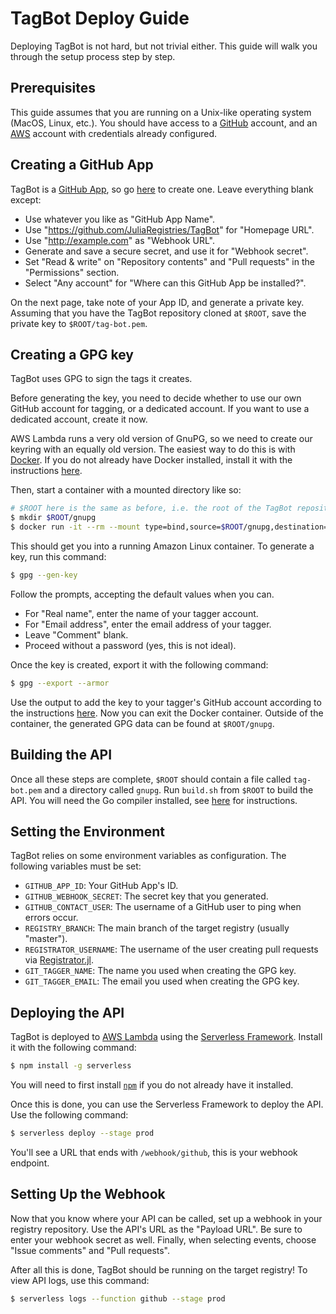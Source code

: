 # TagBot Deploy Guide

Deploying TagBot is not hard, but not trivial either.
This guide will walk you through the setup process step by step.

## Prerequisites

This guide assumes that you are running on a Unix-like operating system (MacOS, Linux, etc.).
You should have access to a [GitHub](https://github.com) account, and an [AWS](https://aws.amazon.com) account with credentials already configured.

## Creating a GitHub App

TagBot is a [GitHub App](https://developer.github.com/apps), so go [here](https://github.com/settings/apps/new) to create one.
Leave everything blank except:

- Use whatever you like as "GitHub App Name".
- Use "https://github.com/JuliaRegistries/TagBot" for "Homepage URL".
- Use "http://example.com" as "Webhook URL".
- Generate and save a secure secret, and use it for "Webhook secret".
- Set "Read & write" on "Repository contents" and "Pull requests" in the "Permissions" section.
- Select "Any account" for "Where can this GitHub App be installed?".

On the next page, take note of your App ID, and generate a private key.
Assuming that you have the TagBot repository cloned at `$ROOT`, save the private key to `$ROOT/tag-bot.pem`.

## Creating a GPG key

TagBot uses GPG to sign the tags it creates.

Before generating the key, you need to decide whether to use our own GitHub account for tagging, or a dedicated account.
If you want to use a dedicated account, create it now.

AWS Lambda runs a very old version of GnuPG, so we need to create our keyring with an equally old version.
The easiest way to do this is with [Docker](https://docker.com).
If you do not already have Docker installed, install it with the instructions [here](https://docs.docker.com/install).

Then, start a container with a mounted directory like so:

```sh
# $ROOT here is the same as before, i.e. the root of the TagBot repository.
$ mkdir $ROOT/gnupg
$ docker run -it --rm --mount type=bind,source=$ROOT/gnupg,destination=/root/.gnupg amazonlinux
```

This should get you into a running Amazon Linux container.
To generate a key, run this command:

```sh
$ gpg --gen-key
```

Follow the prompts, accepting the default values when you can.

- For "Real name", enter the name of your tagger account.
- For "Email address", enter the email address of your tagger.
- Leave "Comment" blank.
- Proceed without a password (yes, this is not ideal).

Once the key is created, export it with the following command:

```sh
$ gpg --export --armor
```

Use the output to add the key to your tagger's GitHub account according to the instructions [here](https://help.github.com/en/articles/adding-a-new-gpg-key-to-your-github-account).
Now you can exit the Docker container.
Outside of the container, the generated GPG data can be found at `$ROOT/gnupg`.

## Building the API

Once all these steps are complete, `$ROOT` should contain a file called `tag-bot.pem` and a directory called `gnupg`.
Run `build.sh` from `$ROOT` to build the API.
You will need the Go compiler installed, see [here](https://golang.org/doc/install) for instructions.

## Setting the Environment

TagBot relies on some environment variables as configuration.
The following variables must be set:

- `GITHUB_APP_ID`: Your GitHub App's ID.
- `GITHUB_WEBHOOK_SECRET`: The secret key that you generated.
- `GITHUB_CONTACT_USER`: The username of a GitHub user to ping when errors occur.
- `REGISTRY_BRANCH`:  The main branch of the target registry (usually "master").
- `REGISTRATOR_USERNAME`: The username of the user creating pull requests via [Registrator.jl](https://github.com/JuliaRegistries/Registrator.jl).
- `GIT_TAGGER_NAME`: The name you used when creating the GPG key.
- `GIT_TAGGER_EMAIL`: The email you used when creating the GPG key.

## Deploying the API

TagBot is deployed to [AWS Lambda](https://aws.amazon.com/lambda/) using the [Serverless Framework](https://serverless.com).
Install it with the following command:

```sh
$ npm install -g serverless
```

You will need to first install [`npm`](https://npmjs.com/get-npm) if you do not already have it installed.

Once this is done, you can use the Serverless Framework to deploy the API.
Use the following command:

```sh
$ serverless deploy --stage prod
```

You'll see a URL that ends with `/webhook/github`, this is your webhook endpoint.

## Setting Up the Webhook

Now that you know where your API can be called, set up a webhook in your registry repository.
Use the API's URL as the "Payload URL".
Be sure to enter your webhook secret as well.
Finally, when selecting events, choose "Issue comments" and "Pull requests".

After all this is done, TagBot should be running on the target registry!
To view API logs, use this command:

```sh
$ serverless logs --function github --stage prod
```
